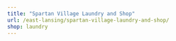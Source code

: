 ```yaml
---
title: "Spartan Village Laundry and Shop"
url: /east-lansing/spartan-village-laundry-and-shop/
shop: laundry
---
```

